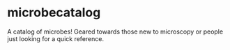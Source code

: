 # microbecatalog
A catalog of microbes! Geared towards those new to microscopy or people just looking for a quick reference.
